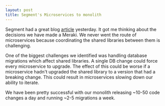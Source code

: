 ```yaml
---
layout: post
title: Segment's Microservices to monolith
---
```


Segment had a great blog [article](https://segment.com/blog/goodbye-microservices/) yesterday.
It got me thinking about the decisions we have made a Meraki. We never went the route of
microservices because coordinating the shared libraries between them is challenging.

One of the biggest challenges we identified was handling database migrations which affect
shared libraries. A single DB change could force every microservice to upgrade. The effect
of this could be worse if a microservice hadn't upgraded the shared library to a version that
had a breaking change. This could result in microservices slowing down our ability to iterate.

We have been pretty successful with our monolith releasing ~10-50 code changes a day and running
~2-5 migrations a week.

